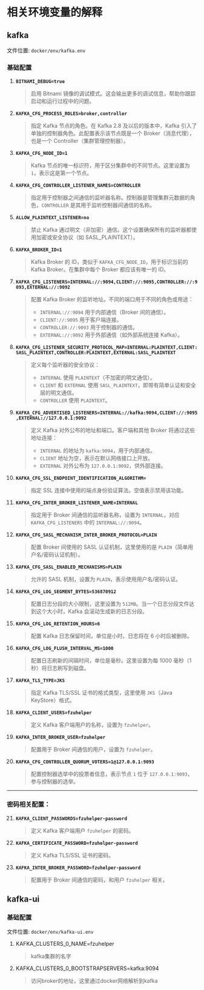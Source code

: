 # 相关环境变量的解释

## kafka
文件位置: `docker/env/kafka.env`

### 基础配置
1. **`BITNAMI_DEBUG=true`**  
   > 启用 Bitnami 镜像的调试模式。这会输出更多的调试信息，帮助你跟踪启动和运行过程中的问题。

2. **`KAFKA_CFG_PROCESS_ROLES=broker,controller`**  
   > 指定 Kafka 节点的角色。在 Kafka 2.8 及以后的版本中，Kafka 引入了单独的控制器角色。此配置表示该节点既是一个 Broker（消息代理），也是一个 Controller（集群管理控制器）。

3. **`KAFKA_CFG_NODE_ID=1`**  
   > Kafka 节点的唯一标识符，用于区分集群中的不同节点。这里设置为 `1`，表示这是第一个节点。

4. **`KAFKA_CFG_CONTROLLER_LISTENER_NAMES=CONTROLLER`**  
   > 指定用于控制器之间通信的监听器名称。控制器是管理集群元数据的角色，`CONTROLLER` 是其用于监听控制器间通信的名称。

5. **`ALLOW_PLAINTEXT_LISTENER=no`**  
   > 禁止 Kafka 通过明文（非加密）通信。这个设置确保所有的监听器都使用加密或安全协议（如 SASL_PLAINTEXT）。

6. **`KAFKA_BROKER_ID=1`**  
   > Kafka Broker 的 ID，类似于 `KAFKA_CFG_NODE_ID`，用于标识当前的 Kafka Broker。在集群中每个 Broker 都应该有唯一的 ID。

7. **`KAFKA_CFG_LISTENERS=INTERNAL://:9094,CLIENT://:9095,CONTROLLER://:9093,EXTERNAL://:9092`**  
   > 配置 Kafka Broker 的监听地址。不同的端口用于不同的角色或用途：
    > - `INTERNAL://:9094` 用于内部通信（Broker 间的通信）。
    > - `CLIENT://:9095` 用于客户端连接。
    > - `CONTROLLER://:9093` 用于控制器的通信。
    > - `EXTERNAL://:9092` 用于外部通信（如外部系统连接 Kafka）。

8. **`KAFKA_CFG_LISTENER_SECURITY_PROTOCOL_MAP=INTERNAL:PLAINTEXT,CLIENT:SASL_PLAINTEXT,CONTROLLER:PLAINTEXT,EXTERNAL:SASL_PLAINTEXT`**  
   > 定义每个监听器的安全协议：
    > - `INTERNAL` 使用 `PLAINTEXT`（不加密的明文通信）。
    > - `CLIENT` 和 `EXTERNAL` 使用 `SASL_PLAINTEXT`，即带有简单认证和安全层的明文通信。
    > - `CONTROLLER` 使用 `PLAINTEXT`。

9. **`KAFKA_CFG_ADVERTISED_LISTENERS=INTERNAL://kafka:9094,CLIENT://:9095,EXTERNAL://127.0.0.1:9092`**  
   > 定义 Kafka 对外公布的地址和端口。客户端和其他 Broker 将通过这些地址连接：
    > - `INTERNAL` 的地址为 `kafka:9094`，用于内部通信。
    > - `CLIENT` 地址为空，表示在默认网络接口上开放。
    > - `EXTERNAL` 对外公布为 `127.0.0.1:9092`，供外部连接。

10. **`KAFKA_CFG_SSL_ENDPOINT_IDENTIFICATION_ALGORITHM=`**  
    > 指定 SSL 连接中使用的端点身份验证算法。空值表示禁用该功能。

11. **`KAFKA_CFG_INTER_BROKER_LISTENER_NAME=INTERNAL`**  
    > 指定用于 Broker 间通信的监听器名称，设置为 `INTERNAL`，对应 `KAFKA_CFG_LISTENERS` 中的 `INTERNAL://:9094`。

12. **`KAFKA_CFG_SASL_MECHANISM_INTER_BROKER_PROTOCOL=PLAIN`**  
    > 配置 Broker 间使用的 SASL 认证机制，这里使用的是 `PLAIN`（简单用户名/密码认证机制）。

13. **`KAFKA_CFG_SASL_ENABLED_MECHANISMS=PLAIN`**  
    > 允许的 SASL 机制，设置为 `PLAIN`，表示使用用户名/密码认证。

14. **`KAFKA_CFG_LOG_SEGMENT_BYTES=536870912`**  
    > 配置日志分段的大小限制，这里设置为 `512MB`。当一个日志分段文件达到这个大小时，Kafka 会滚动生成新的日志分段。

15. **`KAFKA_CFG_LOG_RETENTION_HOURS=6`**  
    > 配置 Kafka 日志保留时间，单位是小时。日志将在 6 小时后被删除。

16. **`KAFKA_CFG_LOG_FLUSH_INTERVAL_MS=1000`**  
    > 配置日志刷新的间隔时间，单位是毫秒。这里设置为每 1000 毫秒（1 秒）将日志刷写到磁盘。

17. **`KAFKA_TLS_TYPE=JKS`**  
    > 指定 Kafka TLS/SSL 证书的格式类型，这里使用 `JKS`（Java KeyStore）格式。

18. **`KAFKA_CLIENT_USERS=fzuhelper`**  
    > 定义 Kafka 客户端用户的名称，设置为 `fzuhelper`。

19. **`KAFKA_INTER_BROKER_USER=fzuhelper`**  
    > 配置用于 Broker 间通信的用户，设置为 `fzuhelper`。

20. **`KAFKA_CFG_CONTROLLER_QUORUM_VOTERS=1@127.0.0.1:9093`**  
    > 配置控制器选举中的投票者信息，表示节点 `1` 位于 `127.0.0.1:9093`，参与控制器的选举。

---

### 密码相关配置：

21. **`KAFKA_CLIENT_PASSWORDS=fzuhelper-password`**  
    > 定义 Kafka 客户端用户 `fzuhelper` 的密码。

22. **`KAFKA_CERTIFICATE_PASSWORD=fzuhelper-password`**  
    > 定义 Kafka TLS/SSL 证书的密码。

23. **`KAFKA_INTER_BROKER_PASSWORD=fzuhelper-password`**  
    > 配置用于 Broker 间通信的密码，和用户 `fzuhelper` 相关。


## kafka-ui
### 基础配置
文件位置: `docker/env/kafka-ui.env`
1. KAFKA_CLUSTERS_0_NAME=fzuhelper
    > kafka集群的名字
2. KAFKA_CLUSTERS_0_BOOTSTRAPSERVERS=kafka:9094
    > 访问broker的地址，这里通过docker网络解析到kafka
